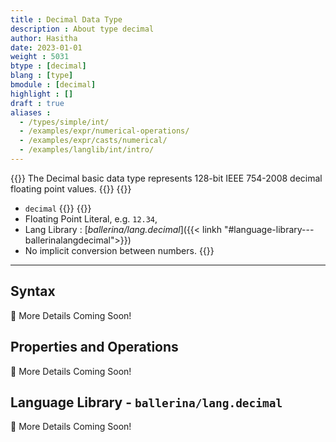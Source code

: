 ```yaml
---
title : Decimal Data Type
description : About type decimal
author: Hasitha
date: 2023-01-01
weight : 5031
btype : [decimal]
blang : [type]
bmodule : [decimal]
highlight : []
draft : true
aliases :
  - /types/simple/int/
  - /examples/expr/numerical-operations/
  - /examples/expr/casts/numerical/
  - /examples/langlib/int/intro/
---
```


{{<md class="summary">}} 
The Decimal basic data type represents 128-bit IEEE 754-2008 decimal floating point values.
{{</md>}}
{{<md class="syntax">}} 
* `decimal` 
{{</md>}}
{{<md class="tldr">}} 
* Floating Point Literal, e.g. `12.34`,
* Lang Library : [*ballerina/lang.decimal*]({{< linkh "#language-library---ballerinalangdecimal">}})
* No implicit conversion between numbers.
{{</md>}}

<!--more-->
<hr>

## Syntax

🚧 More Details Coming Soon!

## Properties and Operations

🚧 More Details Coming Soon!

## Language Library - `ballerina/lang.decimal`

🚧 More Details Coming Soon!
